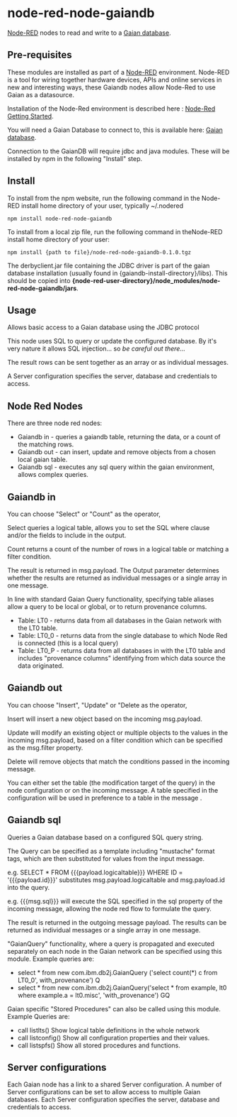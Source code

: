 node-red-node-gaiandb
=====================
<a href="http://nodered.org" target="_new">Node-RED</a> nodes to read and write to a <a href="https://github.com/gaiandb" target="_new">Gaian database</a>.

Pre-requisites
--------------

These modules are installed as part of a <a href="http://nodered.org" target="_new">Node-RED</a> environment. Node-RED is a tool for wiring together hardware devices, APIs and online services in new and interesting ways, these Gaiandb nodes allow Node-Red to use Gaian as a datasource. 

Installation of the Node-Red environment is described here : <a href="http://nodered.org/docs/getting-started/" target="_new">Node-Red Getting Started</a>.

You will need a Gaian Database to connect to, this is available here: <a href="https://github.com/gaiandb" target="_new">Gaian database</a>.

Connection to the GaianDB will require jdbc and java modules. These will be installed by npm in the following "Install" step.

Install
-------

To install from the npm website, run the following command in the Node-RED install home directory of your user, typically ~/.nodered

    npm install node-red-node-gaiandb
    
To install from a local zip file, run the following command in theNode-RED install home directory of your user:

    npm install {path to file}/node-red-node-gaiandb-0.1.0.tgz

The derbyclient.jar file containing the JDBC driver is part of the gaian database installation (usually found in {gaiandb-install-directory}/libs). This should be copied into <b>{node-red-user-directory}/node_modules/node-red-node-gaiandb/jars</b>.

Usage
-----

Allows basic access to a Gaian database using the JDBC protocol

This node uses SQL to query or update the configured database. By it's very nature it allows SQL injection... so <i>be careful out there...</i>

The result rows can be sent together as an array or as individual messages.

A Server configuration specifies the server, database and credentials to access.

Node Red Nodes
--------------

There are three node red nodes:

  * Gaiandb in - queries a gaiandb table, returning the data, or a count of the matching rows.
  * Gaiandb out - can insert, update and remove objects from a chosen local gaian table.
  * Gaiandb sql - executes any sql query within the gaian environment, allows complex queries.
  
Gaiandb in
--------

You can choose "Select" or "Count" as the operator, 

Select queries a logical table, allows you to set the SQL where clause and/or the fields to include in the output.

Count returns a count of the number of rows in a logical table or matching a filter condition.

The result is returned in msg.payload. The Output parameter determines whether the results are returned as individual messages or a single array in one message.

In line with standard Gaian Query functionality, specifying table aliases allow a query to be local or global, or to return provenance columns.

* Table: LT0 - returns data from all databases in the Gaian network with the LT0 table.
* Table: LT0_0 - returns data from the single database to which Node Red is connected (this is a local query)
* Table: LT0_P - returns data from all databases in with the LT0 table and includes "provenance columns" identifying from which data source the data originated.

Gaiandb out
---------

You can choose "Insert", "Update" or "Delete as the operator, 

Insert will insert a new object based on the incoming msg.payload.

Update will modify an existing object or multiple objects to the values in the incoming msg.payload, based on a filter condition which can be specified as the msg.filter property.

Delete will remove objects that match the conditions passed in the incoming message. 

You can either set the table (the modification target of the query) in the node configuration or on the incoming message. A table specified in the configuration will be used in preference to a table in the message .

Gaiandb sql
---------

Queries a Gaian database based on a configured SQL query string.

The Query can be specified as a template including "mustache" format tags, which are then substituted for values from the input message.

e.g. SELECT * FROM {{{payload.logicaltable}}} WHERE ID = '{{{payload.id}}}'
substitutes msg.payload.logicaltable and msg.payload.id into the query.

e.g. {{{msg.sql}}}
will execute the SQL specified in the sql property of the incoming message, allowing the node red flow to formulate the query.

The result is returned in the outgoing message payload. The results can be returned as individual messages or a single array in one message.

"GaianQuery" functionality, where a query is propagated and executed separately on each node in the Gaian network can be specified using this module. Example queries are:

* select * from new com.ibm.db2j.GaianQuery	('select count(*) c from LT0_0', with_provenance') Q 
* select * from new com.ibm.db2j.GaianQuery('select * from example, lt0 where example.a = lt0.misc', 'with_provenance') GQ

Gaian specific "Stored Procedures" can also be called using this module. Example Queries are: 

* call listlts()	Show logical table definitions in the whole network
* call listconfig()	Show all configuration properties and their values.
* call listspfs()	Show all stored procedures and functions.

Server configurations
---------------------

Each Gaian node has a link to a shared Server configuration. A number of Server configurations can be set to allow access to multiple Gaian databases. Each Server configuration specifies the server, database and credentials to access.






